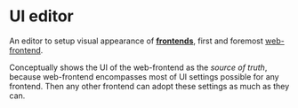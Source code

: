 # UI editor

An editor to setup visual appearance of [**frontends**](/docs/implementation/frontend.md), first and foremost [web-frontend](/docs/implementation/frontend.md#web-frontend).

Conceptually shows the UI of the web-frontend as the _source of truth_, because web-frontend encompasses most of UI settings possible for any frontend. Then any other frontend can adopt these settings as much as they can.
